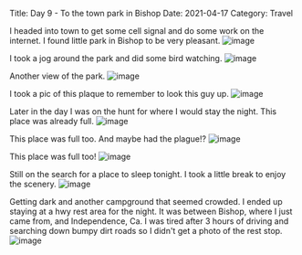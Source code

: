 Title: Day 9 - To the town park in Bishop
Date: 2021-04-17
Category: Travel

I headed into town to get some cell signal and do some work on the internet.  I found little park in Bishop to be very pleasant.
![image](https://api.pcloud.com/getpubthumb?code=XZ82DeXZ6U0YlCKrSaXzqXxOX2Qyb4F9IkfV&linkpassword=undefined&size=600x600&crop=0&type=autok)

I took a jog around the park and did some bird watching.
![image](https://api.pcloud.com/getpubthumb?code=XZg2DeXZ3zEr5NcGgOy86uDekPgxnfggGTk0&linkpassword=undefined&size=600x600&crop=0&type=autok)

Another view of the park.
![image](https://api.pcloud.com/getpubthumb?code=XZg2XDXZtOJ478atSWJ7dOJg9k07mF4ix9Qk&linkpassword=undefined&size=600x600&crop=0&type=autok)

I took a pic of this plaque to remember to look this guy up.
![image](https://api.pcloud.com/getpubthumb?code=XZYWDeXZxt4TkITTVxYWOvkJwBhNnyX7y2m7&linkpassword=undefined&size=600x600&crop=0&type=autok)

Later in the day I was on the hunt for where I would stay the night.  This place was already full.
![image](https://api.pcloud.com/getpubthumb?code=XZLsDeXZ1wflRoXJe7jagIbxaWFsfpK1FuD7&linkpassword=undefined&size=600x600&crop=0&type=autok)

This place was full too. And maybe had the plague!?
![image](https://api.pcloud.com/getpubthumb?code=XZWsDeXZMvMizwfYkSbIyoURrDthgFpgAWw7&linkpassword=undefined&size=600x600&crop=0&type=autok)

This place was full too!
![image](https://api.pcloud.com/getpubthumb?code=XZPsDeXZYrnG9YeqU2Xd1b5KyP2ml0pU4QEX&linkpassword=undefined&size=600x600&crop=0&type=autok)

Still on the search for a place to sleep tonight.  I took a    little break to enjoy the scenery.
![image](https://api.pcloud.com/getpubthumb?code=XZisDeXZJgd9flu6VlRBtGOBYdqq0uuihbg7&linkpassword=undefined&size=600x600&crop=0&type=autok)

Getting dark and another campground that seemed crowded.  I ended up staying at a hwy rest area for the night.  It was between Bishop, where I just came from, and Independence, Ca.  I was tired after 3 hours of driving and searching down bumpy dirt roads so I didn't get a photo of the rest stop.
![image](https://api.pcloud.com/getpubthumb?code=XZhmFDXZue4fSx7rHhj6jV6i43xJsh9ssyz7&linkpassword=undefined&size=600x600&crop=0&type=autok)

